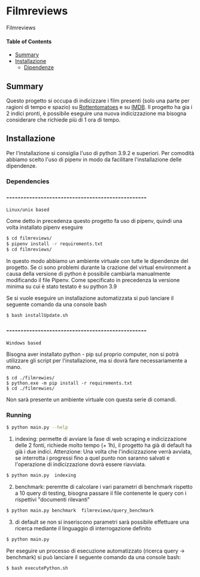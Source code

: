 # Filmreviews
Filmreviews
#### Table of Contents
- [Summary](#summary)
- [Installazione](#Installazione)
  - [Dipendenze](#dipendenze)
  


## Summary
Questo progetto si occupa di indicizzare i film presenti (solo una parte per ragioni di tempo e spazio) su [Rottentomatoes](https://www.rottentomatoes.com/) e su [IMDB](https://www.imdb.com/). Il progetto ha gia i 2 indici pronti, è possibile eseguire una nuova indicizzazione ma bisogna considerare che richiede più di 1 ora di tempo.

## Installazione
Per l'installazione si consiglia l'uso di python 3.9.2 e superiori. Per comodità abbiamo scelto l'uso di pipenv in modo da facilitare l'installazione delle dipendenze.

### Dependencies
### -------------------------------------------------
```
Linux/unix based
```

Come detto in precedenza questo progetto fa uso di pipenv, quindi una volta installato pipenv eseguire
```bash
$ cd filmreviews/
$ pipenv install -r requirements.txt
$ cd filmreviews/
```
In questo modo abbiamo un ambiente virtuale con tutte le dipendenze del progetto.
Se ci sono problemi durante la crazione del virtual environment a causa della versione di python è possibile cambiarla manualmente modificando il file Pipenv. Come specificato in precedenza la versione minima su cui è stato testato è su python 3.9 

Se si vuole eseguire un installazione automatizzata si può lanciare il seguente comando da una console bash

```bash
$ bash installUpdate.sh
```

### -------------------------------------------------

```
Windows based
```

Bisogna aver installato python - pip sul proprio computer, non si potrà utilizzare gli script per l'installazione, ma si dovrà fare necessariamente a mano.

```power shell
$ cd ./filmrewies/
$ python.exe -m pip install -r requirements.txt
$ cd ./filmrewies/
```
Non sarà presente un ambiente virtuale con questa serie di comandi.

### Running

```bash
$ python main.py --help
```

1.	indexing: permette di avviare la fase di web scraping e indicizzazione delle 2 fonti, richiede molto tempo (+ 1h), il progetto ha già di default ha già i due indici. Attenzione: Una volta che l'indicizzazione verrà avviata, se interrotta i progressi fino a quel punto non saranno salvati e l'operazione di indicizzazione dovrà essere riavviata.

```bash
$ python main.py  indexing
```

2. benchmark: peremtte di calcolare i vari parametri di benchmark rispetto a 10 query di testing, bisogna passare il file contenente le query con i rispettivi "documenti rilevanti"
```bash
$ python main.py benchmark  filmreviews/query_benchmark
```
3. di default se non si inseriscono parametri sarà possibile effettuare una ricerca mediante il linguaggio di interrogazione definito
```bash
$ python main.py 
```

Per eseguire un processo di esecuzione automatizzato (ricerca query -> benchmark) si può lanciare il seguente comando da una console bash:

```bash
$ bash executePython.sh
```